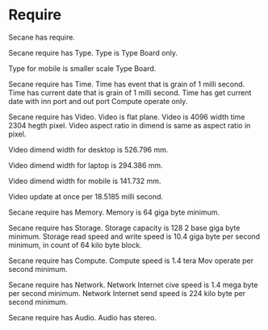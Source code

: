 # Require

Secane has require.

Secane require has Type.
Type is Type Board only.

Type for mobile is smaller scale Type Board.

Secane require has Time.
Time has event that is grain of 1 milli second.
Time has current date that is grain of 1 milli second.
Time has get current date with inn port and out port Compute operate only.

Secane require has Video.
Video is flat plane.
Video is 4096 width time 2304 hegth pixel.
Video aspect ratio in dimend is same as aspect ratio in pixel.

Video dimend width for desktop is 526.796 mm.

Video dimend width for laptop is 294.386 mm.

Video dimend width for mobile is 141.732 mm.

Video update at once per 18.5185 milli second.

Secane require has Memory.
Memory is 64 giga byte minimum.

Secane require has Storage.
Storage capacity is 128 2 base giga byte minimum.
Storage read speed and write speed is 10.4 giga byte per second minimum,
in count of 64 kilo byte block.

Secane require has Compute.
Compute speed is 1.4 tera Mov operate per second minimum.

Secane require has Network.
Network Internet cive speed is 1.4 mega byte per second minimum.
Network Internet send speed is 224 kilo byte per second minimum.

Secane require has Audio.
Audio has stereo.